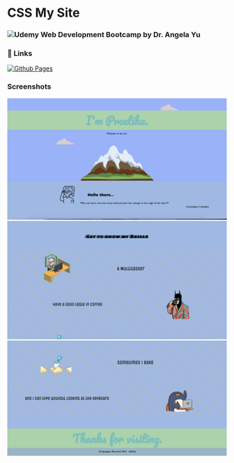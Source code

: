 # CSS My Site

### ![Udemy](https://img.shields.io/badge/%20-Udemy-blueviolet) Web Development Bootcamp by Dr. Angela Yu
### 🔗 Links
[![Github Pages](https://img.shields.io/badge/Github-Pages-green)](https://preetikaprakash.github.io/CSS-MySite/)

### Screenshots
![Screenshot](https://github.com/PreetikaPrakash/CSS-MySite/blob/cc4f637fe9792f64b0fca02a850e8f2fd74e63bc/Page%201.png)
![Screenshot](https://github.com/PreetikaPrakash/CSS-MySite/blob/cc4f637fe9792f64b0fca02a850e8f2fd74e63bc/Page%202.png)
![Screenshot](https://github.com/PreetikaPrakash/CSS-MySite/blob/cc4f637fe9792f64b0fca02a850e8f2fd74e63bc/Page%203.png)
